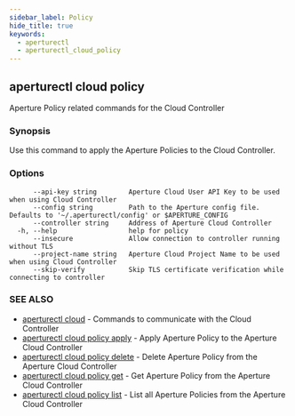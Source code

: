```yaml
---
sidebar_label: Policy
hide_title: true
keywords:
  - aperturectl
  - aperturectl_cloud_policy
---
```


<!-- markdownlint-disable -->

## aperturectl cloud policy

Aperture Policy related commands for the Cloud Controller

### Synopsis

Use this command to apply the Aperture Policies to the Cloud Controller.

### Options

```
      --api-key string        Aperture Cloud User API Key to be used when using Cloud Controller
      --config string         Path to the Aperture config file. Defaults to '~/.aperturectl/config' or $APERTURE_CONFIG
      --controller string     Address of Aperture Cloud Controller
  -h, --help                  help for policy
      --insecure              Allow connection to controller running without TLS
      --project-name string   Aperture Cloud Project Name to be used when using Cloud Controller
      --skip-verify           Skip TLS certificate verification while connecting to controller
```

### SEE ALSO

- [aperturectl cloud](/reference/aperturectl/cloud/cloud.md) - Commands to communicate with the Cloud Controller
- [aperturectl cloud policy apply](/reference/aperturectl/cloud/policy/apply/apply.md) - Apply Aperture Policy to the Aperture Cloud Controller
- [aperturectl cloud policy delete](/reference/aperturectl/cloud/policy/delete/delete.md) - Delete Aperture Policy from the Aperture Cloud Controller
- [aperturectl cloud policy get](/reference/aperturectl/cloud/policy/get/get.md) - Get Aperture Policy from the Aperture Cloud Controller
- [aperturectl cloud policy list](/reference/aperturectl/cloud/policy/list/list.md) - List all Aperture Policies from the Aperture Cloud Controller
